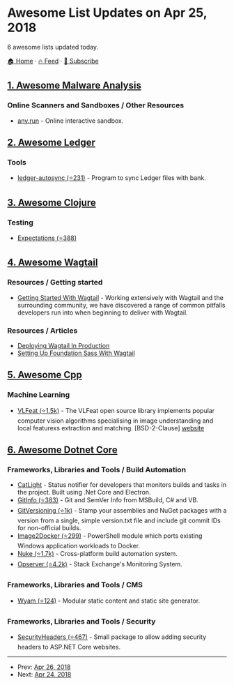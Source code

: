 # Awesome List Updates on Apr 25, 2018

6 awesome lists updated today.

[🏠 Home](/README.md) · [🔥 Feed](https://test.trackawesomelist.com/feed.xml) · [📮 Subscribe](https://trackawesomelist.us17.list-manage.com/subscribe?u=d2f0117aa829c83a63ec63c2f&id=36a103854c)



## [1. Awesome Malware Analysis](/content/rshipp/awesome-malware-analysis/README.md)

### Online Scanners and Sandboxes / Other Resources

*   [any.run](https://app.any.run/) - Online interactive sandbox.

## [2. Awesome Ledger](/content/sfischer13/awesome-ledger/README.md)

### Tools

*   [ledger-autosync (⭐231)](https://github.com/egh/ledger-autosync) - Program to sync Ledger files with bank.

## [3. Awesome Clojure](/content/razum2um/awesome-clojure/README.md)

### Testing

*   [Expectations (⭐388)](https://github.com/clojure-expectations/expectations)

## [4. Awesome Wagtail](/content/springload/awesome-wagtail/README.md)

### Resources / Getting started

*   [Getting Started With Wagtail](https://vix.digital/insights/getting-started-wagtail/) - Working extensively with Wagtail and the surrounding community, we have discovered a range of common pitfalls developers run into when beginning to deliver with Wagtail.

### Resources / Articles

*   [Deploying Wagtail In Production](https://vix.digital/insights/deploying-wagtail-production/)
*   [Setting Up Foundation Sass With Wagtail](https://vix.digital/insights/setting-foundation-sass-wagtail/)

## [5. Awesome Cpp](/content/fffaraz/awesome-cpp/README.md)

### Machine Learning

*   [VLFeat (⭐1.5k)](https://github.com/vlfeat/vlfeat) - The VLFeat open source library implements popular computer vision algorithms specialising in image understanding and local featurexs extraction and matching. \[BSD-2-Clause] [website](http://www.vlfeat.org/)

## [6. Awesome Dotnet Core](/content/thangchung/awesome-dotnet-core/README.md)

### Frameworks, Libraries and Tools / Build Automation

*   [CatLight](https://catlight.io) - Status notifier for developers that monitors builds and tasks in the project. Built using .Net Core and Electron.
*   [GitInfo (⭐383)](https://github.com/kzu/GitInfo) - Git and SemVer Info from MSBuild, C# and VB.
*   [GitVersioning (⭐1k)](https://github.com/AArnott/Nerdbank.GitVersioning) - Stamp your assemblies and NuGet packages with a version from a single, simple version.txt file and include git commit IDs for non-official builds.
*   [Image2Docker (⭐299)](https://github.com/docker/communitytools-image2docker-win) - PowerShell module which ports existing Windows application workloads to Docker.
*   [Nuke (⭐1.7k)](https://github.com/nuke-build/nuke) - Cross-platform build automation system.
*   [Opserver (⭐4.2k)](https://github.com/opserver/Opserver) - Stack Exchange's Monitoring System.

### Frameworks, Libraries and Tools / CMS

*   [Wyam (⭐124)](https://github.com/Wyamio/Wyam) - Modular static content and static site generator.

### Frameworks, Libraries and Tools / Security

*   [SecurityHeaders (⭐467)](https://github.com/andrewlock/NetEscapades.AspNetCore.SecurityHeaders) - Small package to allow adding security headers to ASP.NET Core websites.

---

- Prev: [Apr 26, 2018](/content/2018/04/26/README.md)
- Next: [Apr 24, 2018](/content/2018/04/24/README.md)